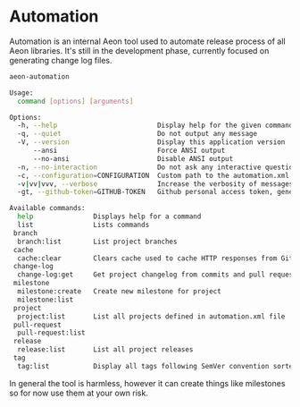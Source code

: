 # Automation 

Automation is an internal Aeon tool used to automate release process of all Aeon libraries. 
It's still in the development phase, currently focused on generating change log files. 

```bash
aeon-automation

Usage:
  command [options] [arguments]

Options:
  -h, --help                         Display help for the given command. When no command is given display help for the list command
  -q, --quiet                        Do not output any message
  -V, --version                      Display this application version
      --ansi                         Force ANSI output
      --no-ansi                      Disable ANSI output
  -n, --no-interaction               Do not ask any interactive question
  -c, --configuration=CONFIGURATION  Custom path to the automation.xml configuration file.
  -v|vv|vvv, --verbose               Increase the verbosity of messages: 1 for normal output, 2 for more verbose output and 3 for debug
  -gt, --github-token=GITHUB-TOKEN   Github personal access token, generated here: https://github.com/settings/tokens By default taken from AEON_AUTOMATION_GH_TOKEN env variable

Available commands:
  help               Displays help for a command
  list               Lists commands
 branch
  branch:list        List project branches
 cache
  cache:clear        Clears cache used to cache HTTP responses from GitHub
 change-log
  change-log:get     Get project changelog from commits and pull requests
 milestone
  milestone:create   Create new milestone for project
  milestone:list     
 project
  project:list       List all projects defined in automation.xml file
 pull-request
  pull-request:list  
 release
  release:list       List all project releases
 tag
  tag:list           Display all tags following SemVer convention sorted from the latest to oldest

```

In general the tool is harmless, however it can create things like milestones so for now use them at your own risk.